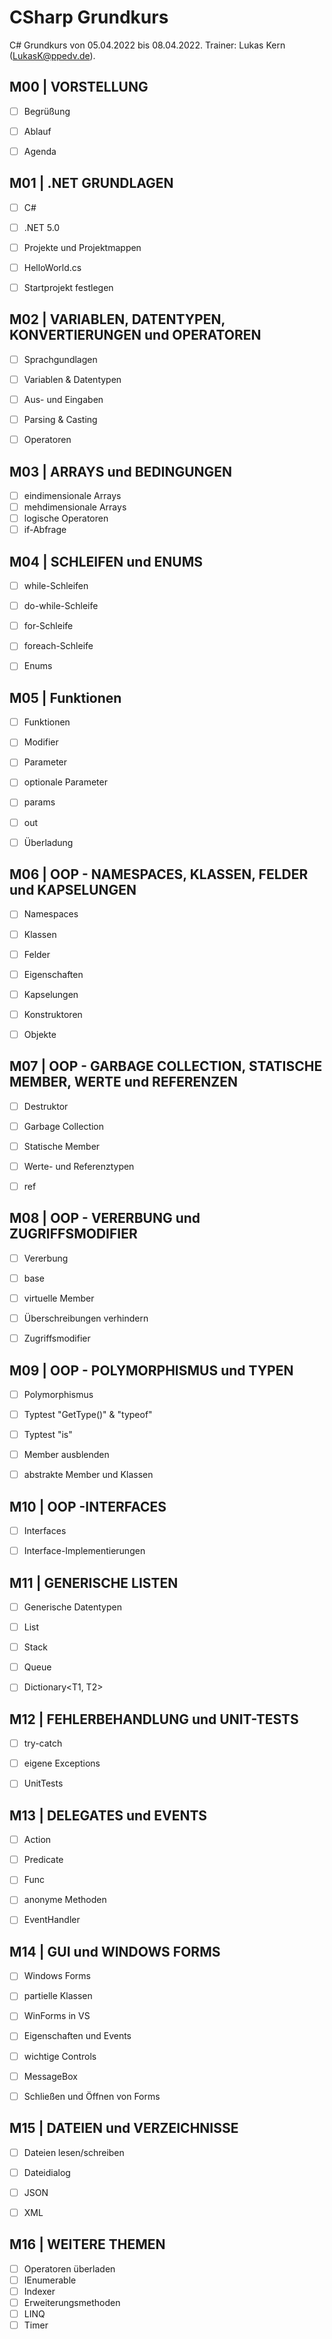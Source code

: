# CSharp Grundkurs

C# Grundkurs von 05.04.2022 bis 08.04.2022. Trainer: Lukas Kern (LukasK@ppedv.de).

## M00 | VORSTELLUNG

- [ ] Begrüßung
- [ ] Ablauf
- [ ] Agenda


## M01 | .NET GRUNDLAGEN
- [ ] C#
- [ ] .NET 5.0
- [ ] Projekte und Projektmappen
- [ ] HelloWorld.cs
- [ ] Startprojekt festlegen


## M02 | VARIABLEN, DATENTYPEN, KONVERTIERUNGEN und OPERATOREN
- [ ] Sprachgundlagen 
- [ ] Variablen & Datentypen 
- [ ] Aus- und Eingaben
- [ ] Parsing & Casting
- [ ] Operatoren  
 

## M03 | ARRAYS und BEDINGUNGEN
- [ ] eindimensionale Arrays 
- [ ] mehdimensionale Arrays 
- [ ] logische Operatoren
- [ ] if-Abfrage 

## M04 | SCHLEIFEN und ENUMS
- [ ] while-Schleifen
- [ ] do-while-Schleife
- [ ] for-Schleife  
- [ ] foreach-Schleife  
- [ ] Enums 


## M05 | Funktionen
- [ ] Funktionen  
- [ ] Modifier  
- [ ] Parameter 
- [ ] optionale Parameter 
- [ ] params   
- [ ] out  
- [ ] Überladung 


## M06 | OOP - NAMESPACES, KLASSEN, FELDER und KAPSELUNGEN
- [ ] Namespaces 
- [ ] Klassen  
- [ ] Felder
- [ ] Eigenschaften  
- [ ] Kapselungen 
- [ ] Konstruktoren 
- [ ] Objekte 


## M07 | OOP - GARBAGE COLLECTION, STATISCHE MEMBER, WERTE und REFERENZEN
- [ ] Destruktor 
- [ ] Garbage Collection
- [ ] Statische Member
- [ ] Werte- und Referenztypen
- [ ] ref 


## M08 | OOP - VERERBUNG und ZUGRIFFSMODIFIER
- [ ] Vererbung
- [ ] base
- [ ] virtuelle Member   
- [ ] Überschreibungen verhindern
- [ ] Zugriffsmodifier 


## M09 | OOP - POLYMORPHISMUS und TYPEN
- [ ] Polymorphismus
- [ ] Typtest "GetType()" & "typeof"  
- [ ] Typtest "is" 
- [ ] Member ausblenden 
- [ ] abstrakte Member und Klassen 


## M10 | OOP -INTERFACES
- [ ] Interfaces  
- [ ] Interface-Implementierungen  


## M11 | GENERISCHE LISTEN
- [ ] Generische Datentypen
- [ ] List<T>
- [ ] Stack<T>
- [ ] Queue<T>
- [ ] Dictionary<T1, T2>


## M12 | FEHLERBEHANDLUNG und UNIT-TESTS
- [ ] try-catch  
- [ ] eigene Exceptions 
- [ ] UnitTests


## M13 | DELEGATES und EVENTS
- [ ] Action 
- [ ] Predicate   
- [ ] Func
- [ ] anonyme Methoden
- [ ] EventHandler


## M14 | GUI und WINDOWS FORMS
- [ ] Windows Forms
- [ ] partielle Klassen
- [ ] WinForms in VS
- [ ] Eigenschaften und Events
- [ ] wichtige Controls
- [ ] MessageBox
- [ ] Schließen und Öffnen von Forms


## M15 | DATEIEN und VERZEICHNISSE
- [ ] Dateien lesen/schreiben 
- [ ] Dateidialog
- [ ] JSON
- [ ] XML


## M16 | WEITERE THEMEN
- [ ] Operatoren überladen
- [ ] IEnumerable
- [ ] Indexer
- [ ] Erweiterungsmethoden
- [ ] LINQ
- [ ] Timer